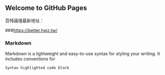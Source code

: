 ## Welcome to GitHub Pages

百特論壇最新地址：

###https://better.hwz.tw/

### Markdown

Markdown is a lightweight and easy-to-use syntax for styling your writing. It includes conventions for

```markdown
Syntax highlighted code block

```


